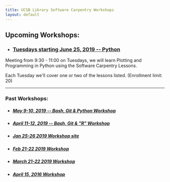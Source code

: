 ```yaml
---
title: UCSB Library Software Carpentry Workshops
layout: default
---
```


## Upcoming Workshops:


  - ### [Tuesdays starting June 25, 2019 -- Python](http://swcarpentry.github.io/python-novice-gapminder/)
  Meeting from 9:30 - 11:00 on Tuesdays, we will learn Plotting and Programming in Python using the Software Carpentry Lessons.  

  Each Tuesday we'll cover one or two of the lessons listed. (Enrollment limit: 20)





----

### Past Workshops:
  - ##### [May 9-10, 2019 -- Bash, Git & Python Workshop](https://ucsbcarpentry.github.io/2019-05-09-UCSB-SW-Carpentry/)
  - ##### [April 11-12, 2019 -- Bash, Git & "R" Workshop](https://ucsbcarpentry.github.io/2019-04-11-UCSB-SW-Workshop//)
  - ##### [Jan 25-26 2019 Workshop site](https://ucsbcarpentry.github.io/2019-01-25-UCSBLibrary/)
  - ##### [Feb 21-22 2019 Workshop](https://ucsbcarpentry.github.io/2019-02-21-UCSBLibrary/)
  - ##### [March 21-22 2019 Workshop](https://ucsbcarpentry.github.io/2019-03-21-UCSBLibrary/)
  - ##### [April 15, 2016 Workshop](http://remi-daigle.github.io/2016-04-15-UCSB/overview/)
